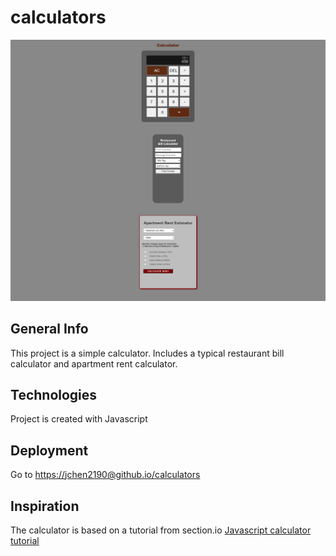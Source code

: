 # calculators
![Screenshot](/screencapture-calculators.png)

## General Info
This project is a simple calculator. Includes a typical restaurant bill calculator and apartment rent calculator.

## Technologies
Project is created with Javascript

## Deployment
Go to [https://jchen2190@github.io/calculators](https://jchen2190.github.io/calculators/)

## Inspiration
The calculator is based on a tutorial from section.io
[Javascript calculator tutorial](https://www.section.io/engineering-education/building-a-calculator-a-javascript-project-for-beginners/)
